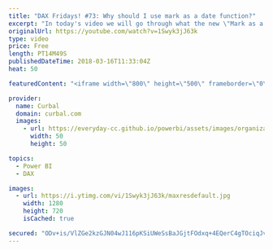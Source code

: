 ```yaml
---
title: "DAX Fridays! #73: Why should I use mark as a date function?"
excerpt: "In today's video we will go through what the new \"Mark as a date\" functionality does and why you should use it. I did a bit of research for this video and all my sources are here:  Mark as a date table (official docs): https://docs.microsoft.com/en-us/power-bi/desktop-date-tables Date Hierarchies in"
originalUrl: https://youtube.com/watch?v=1Swyk3jJ63k
type: video
price: Free
length: PT14M49S
publishedDateTime: 2018-03-16T11:33:04Z
heat: 50

featuredContent: "<iframe width=\"800\" height=\"500\" frameborder=\"0\" src=\"https://www.youtube.com/embed/1Swyk3jJ63k\" allow=\"accelerometer; autoplay; encrypted-media; gyroscope; picture-in-picture\" allowfullscreen></iframe>"

provider:
  name: Curbal
  domain: curbal.com
  images:
    - url: https://everyday-cc.github.io/powerbi/assets/images/organizations/curbal.com-50x50.jpg
      width: 50
      height: 50

topics:
  - Power BI
  - DAX

images:
  - url: https://i.ytimg.com/vi/1Swyk3jJ63k/maxresdefault.jpg
    width: 1280
    height: 720
    isCached: true

secured: "ODv+is/VlZGe2kzGJN04wJ116pKSiUWeSsBaJGjtFOdxq+4EQerC4gTOciqJvnE7m5Mm0gtXJMTIxXov4FJOOft1QQlk3cdL5Q1Oy+6PbXm9DzdaYA9ILy6os44s6TWWn142MAA0vHjVBVdyErB72yMmIcmgNhXguF4v0FENsjuGObp1E0ydIYBQsVxHbvyFuw1nQgsLwVq+nmGvvIHVWDLnXnbV4SmupPntBksQ+W1BljZk18DCm6m6FyI1J9lj+NPOUbiWq4VEVmMY0/VhD6M0MvNzFonY5KWPtxG+s4Wp+sZHjv/Cn4wB73fcXpmov60WsY1RLZ6epHEQDRGfeQcIALoyFfeVjIKUvAsD3wwE4Hw4ZOz5rYmd4W+pnbHuC5ICiM0dqWBUwq7sG5Gt4pMgQ6U8flqzgIK41va4e1s=;8YZsrlL8OxVxgefC7dVLNw=="
---
```


